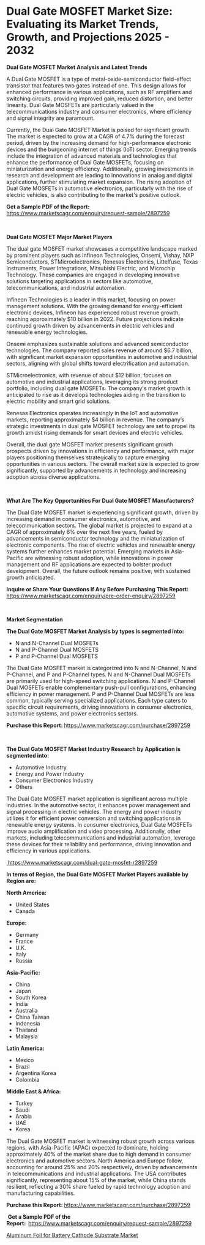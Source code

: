 <p><h1>Dual Gate MOSFET Market Size: Evaluating its Market Trends, Growth, and Projections 2025 - 2032</h1></p><p><strong>Dual Gate MOSFET Market Analysis and Latest Trends</strong></p>
<p><p>A Dual Gate MOSFET is a type of metal-oxide-semiconductor field-effect transistor that features two gates instead of one. This design allows for enhanced performance in various applications, such as RF amplifiers and switching circuits, providing improved gain, reduced distortion, and better linearity. Dual Gate MOSFETs are particularly valued in the telecommunications industry and consumer electronics, where efficiency and signal integrity are paramount.</p><p>Currently, the Dual Gate MOSFET Market is poised for significant growth. The market is expected to grow at a CAGR of 4.7% during the forecast period, driven by the increasing demand for high-performance electronic devices and the burgeoning internet of things (IoT) sector. Emerging trends include the integration of advanced materials and technologies that enhance the performance of Dual Gate MOSFETs, focusing on miniaturization and energy efficiency. Additionally, growing investments in research and development are leading to innovations in analog and digital applications, further stimulating market expansion. The rising adoption of Dual Gate MOSFETs in automotive electronics, particularly with the rise of electric vehicles, is also contributing to the market's positive outlook.</p></p>
<p><strong>Get a Sample PDF of the Report:&nbsp;</strong> <a href="https://www.marketscagr.com/enquiry/request-sample/2897259?utm_campaign=2453&utm_medium=2&utm_source=Github&utm_content=ia&utm_term=15032025&utm_id=dual-gate-mosfet">https://www.marketscagr.com/enquiry/request-sample/2897259</a></p>
<p>&nbsp;</p>
<p><strong>Dual Gate MOSFET Major Market Players</strong></p>
<p><p>The dual gate MOSFET market showcases a competitive landscape marked by prominent players such as Infineon Technologies, Onsemi, Vishay, NXP Semiconductors, STMicroelectronics, Renesas Electronics, Littelfuse, Texas Instruments, Power Integrations, Mitsubishi Electric, and Microchip Technology. These companies are engaged in developing innovative solutions targeting applications in sectors like automotive, telecommunications, and industrial automation.</p><p>Infineon Technologies is a leader in this market, focusing on power management solutions. With the growing demand for energy-efficient electronic devices, Infineon has experienced robust revenue growth, reaching approximately $10 billion in 2022. Future projections indicate continued growth driven by advancements in electric vehicles and renewable energy technologies.</p><p>Onsemi emphasizes sustainable solutions and advanced semiconductor technologies. The company reported sales revenue of around $6.7 billion, with significant market expansion opportunities in automotive and industrial sectors, aligning with global shifts toward electrification and automation.</p><p>STMicroelectronics, with revenue of about $12 billion, focuses on automotive and industrial applications, leveraging its strong product portfolio, including dual gate MOSFETs. The company's market growth is anticipated to rise as it develops technologies aiding in the transition to electric mobility and smart grid solutions.</p><p>Renesas Electronics operates increasingly in the IoT and automotive markets, reporting approximately $4 billion in revenue. The company’s strategic investments in dual gate MOSFET technology are set to propel its growth amidst rising demands for smart devices and electric vehicles.</p><p>Overall, the dual gate MOSFET market presents significant growth prospects driven by innovations in efficiency and performance, with major players positioning themselves strategically to capture emerging opportunities in various sectors. The overall market size is expected to grow significantly, supported by advancements in technology and increasing adoption across diverse applications.</p></p>
<p>&nbsp;</p>
<p><strong>What Are The Key Opportunities For Dual Gate MOSFET Manufacturers?</strong></p>
<p><p>The Dual Gate MOSFET market is experiencing significant growth, driven by increasing demand in consumer electronics, automotive, and telecommunication sectors. The global market is projected to expand at a CAGR of approximately 6% over the next five years, fueled by advancements in semiconductor technology and the miniaturization of electronic components. The rise of electric vehicles and renewable energy systems further enhances market potential. Emerging markets in Asia-Pacific are witnessing robust adoption, while innovations in power management and RF applications are expected to bolster product development. Overall, the future outlook remains positive, with sustained growth anticipated.</p></p>
<p><strong>Inquire or Share Your Questions If Any Before Purchasing This Report:</strong> <a href="https://www.marketscagr.com/enquiry/pre-order-enquiry/2897259?utm_campaign=2453&utm_medium=2&utm_source=Github&utm_content=ia&utm_term=15032025&utm_id=dual-gate-mosfet">https://www.marketscagr.com/enquiry/pre-order-enquiry/2897259</a></p>
<p>&nbsp;</p>
<p><strong>Market Segmentation</strong></p>
<p><strong>The Dual Gate MOSFET Market Analysis by types is segmented into:</strong></p>
<p><ul><li>N and N-Channel Dual MOSFETs</li><li>N and P-Channel Dual MOSFETS</li><li>P and P-Channel Dual MOSFETS</li></ul></p>
<p><p>The Dual Gate MOSFET market is categorized into N and N-Channel, N and P-Channel, and P and P-Channel types. N and N-Channel Dual MOSFETs are primarily used for high-speed switching applications. N and P-Channel Dual MOSFETs enable complementary push-pull configurations, enhancing efficiency in power management. P and P-Channel Dual MOSFETs are less common, typically serving specialized applications. Each type caters to specific circuit requirements, driving innovations in consumer electronics, automotive systems, and power electronics sectors.</p></p>
<p><strong>Purchase this Report:&nbsp;</strong><a href="https://www.marketscagr.com/purchase/2897259?utm_campaign=2453&utm_medium=2&utm_source=Github&utm_content=ia&utm_term=15032025&utm_id=dual-gate-mosfet">https://www.marketscagr.com/purchase/2897259</a></p>
<p>&nbsp;</p>
<p><strong>The Dual Gate MOSFET Market Industry Research by Application is segmented into:</strong></p>
<p><ul><li>Automotive Industry</li><li>Energy and Power Industry</li><li>Consumer Electronics Industry</li><li>Others</li></ul></p>
<p><p>The Dual Gate MOSFET market application is significant across multiple industries. In the automotive sector, it enhances power management and signal processing in electric vehicles. The energy and power industry utilizes it for efficient power conversion and switching applications in renewable energy systems. In consumer electronics, Dual Gate MOSFETs improve audio amplification and video processing. Additionally, other markets, including telecommunications and industrial automation, leverage these devices for their reliability and performance, driving innovation and efficiency in various applications.</p></p>
<p><a href="https://www.marketscagr.com/dual-gate-mosfet-r2897259?utm_campaign=2453&utm_medium=2&utm_source=Github&utm_content=ia&utm_term=15032025&utm_id=dual-gate-mosfet">&nbsp;https://www.marketscagr.com/dual-gate-mosfet-r2897259</a></p>
<p><strong>In terms of Region, the Dual Gate MOSFET Market Players available by Region are:</strong></p>
<p>
    <p> <strong> North America: </strong>
        <ul>
            <li>United States</li>
            <li>Canada</li>
        </ul>
        </p> 
    <p> <strong> Europe: </strong>
        <ul>
            <li>Germany</li>
            <li>France</li>
            <li>U.K.</li>
            <li>Italy</li>
            <li>Russia</li>
        </ul>
        </p> 
    <p> <strong> Asia-Pacific: </strong>
        <ul>
            <li>China</li>
            <li>Japan</li>
            <li>South Korea</li>
            <li>India</li>
            <li>Australia</li>
            <li>China Taiwan</li>
            <li>Indonesia</li>
            <li>Thailand</li>
            <li>Malaysia</li>
        </ul>
        </p> 
    <p> <strong> Latin America: </strong>
        <ul>
            <li>Mexico</li>
            <li>Brazil</li>
            <li>Argentina Korea</li>
            <li>Colombia</li>
        </ul>
        </p> 
    <p> <strong> Middle East & Africa: </strong>
        <ul>
            <li>Turkey</li>
            <li>Saudi</li>
            <li>Arabia</li>
            <li>UAE</li>
            <li>Korea</li>
        </ul>
    </p>
    </p>
<p><p>The Dual Gate MOSFET market is witnessing robust growth across various regions, with Asia-Pacific (APAC) expected to dominate, holding approximately 40% of the market share due to high demand in consumer electronics and automotive sectors. North America and Europe follow, accounting for around 25% and 20% respectively, driven by advancements in telecommunications and industrial applications. The USA contributes significantly, representing about 15% of the market, while China stands resilient, reflecting a 30% share fueled by rapid technology adoption and manufacturing capabilities.</p></p>
<p><strong>Purchase this Report: </strong><a href="https://www.marketscagr.com/purchase/2897259?utm_campaign=2453&utm_medium=2&utm_source=Github&utm_content=ia&utm_term=15032025&utm_id=dual-gate-mosfet">https://www.marketscagr.com/purchase/2897259</a></p>
<p>&nbsp;<strong>Get a Sample PDF of the Report:&nbsp;&nbsp;</strong><a href="https://www.marketscagr.com/enquiry/request-sample/2897259?utm_campaign=2453&utm_medium=2&utm_source=Github&utm_content=ia&utm_term=15032025&utm_id=dual-gate-mosfet">https://www.marketscagr.com/enquiry/request-sample/2897259</a></p>
<p><strong></strong></p>
<p><p><a href="https://github.com/bensemilia864/Market-Research-Report-List-1/blob/main/aluminum-foil-for-battery-cathode-substrate-market.md?utm_campaign=2453&utm_medium=2&utm_source=Github&utm_content=ia&utm_term=15032025&utm_id=dual-gate-mosfet">Aluminum Foil for Battery Cathode Substrate Market</a></p></p>
